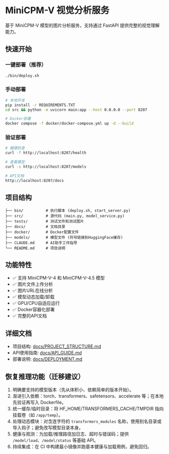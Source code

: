# MiniCPM-V 视觉分析服务

基于 MiniCPM-V 模型的图片分析服务，支持通过 FastAPI 提供完整的视觉理解能力。

## 快速开始

### 一键部署（推荐）
```bash
./bin/deploy.sh
```

### 手动部署
```bash
# 本地开发
pip install -r REQUIREMENTS.TXT
cd src && python -m uvicorn main:app --host 0.0.0.0 --port 8207

# Docker部署
docker compose -f docker/docker-compose.yml up -d --build
```

### 验证部署
```bash
# 健康检查
curl -f http://localhost:8207/health

# 查看模型
curl -s http://localhost:8207/models

# API文档
http://localhost:8207/docs
```

## 项目结构
```
├── bin/          # 执行脚本 (deploy.sh, start_server.py)
├── src/          # 源代码 (main.py, model_service.py)  
├── tests/        # 测试文件和测试图片
├── docs/         # 文档目录
├── docker/       # Docker配置文件
├── models/       # 模型文件 (符号链接到HuggingFace缓存)
├── CLAUDE.md     # AI助手工作指导
└── README.md     # 项目说明
```

## 功能特性
- ✅ 支持 MiniCPM-V-4 和 MiniCPM-V-4.5 模型
- ✅ 图片文件上传分析
- ✅ 图片URL在线分析  
- ✅ 模型动态加载/卸载
- ✅ GPU/CPU自适应运行
- ✅ Docker容器化部署
- ✅ 完整的API文档

## 详细文档
- 项目结构: [docs/PROJECT_STRUCTURE.md](docs/PROJECT_STRUCTURE.md)
- API使用指南: [docs/API_GUIDE.md](docs/API_GUIDE.md)
- 部署说明: [docs/DEPLOYMENT.md](docs/DEPLOYMENT.md)

## 恢复推理功能（迁移建议）
1) 明确要支持的模型版本（先从体积小、依赖简单的版本开始）。
2) 渐进引入依赖：torch、transformers、safetensors、accelerate 等；在本地先验证再写入 Dockerfile。
3) 统一缓存/临时目录：将 HF_HOME/TRANSFORMERS_CACHE/TMPDIR 指向挂载卷（如 `/app/temp`）。
4) 处理动态模块：对含连字符的 `transformers_modules` 名称，使用别名目录或导入钩子；避免改写模型目录本身。
5) 健康与观测：为加载/推理路径加日志、超时与错误码；提供 `/model/load`、`/model/status` 等基础 API。
6) 持续集成：在 CI 中构建最小镜像并跑基本健康与加载用例，避免回归。
